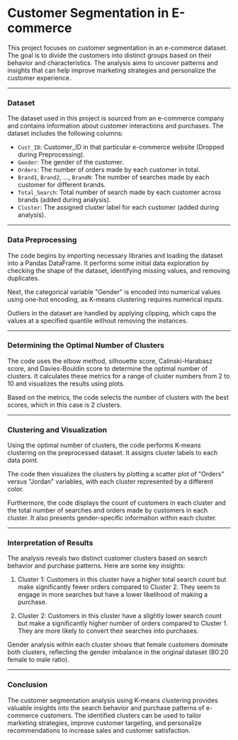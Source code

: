 # Customer Segmentation in E-commerce

This project focuses on customer segmentation in an e-commerce dataset. The goal is to divide the customers into distinct groups based on their behavior and characteristics. The analysis aims to uncover patterns and insights that can help improve marketing strategies and personalize the customer experience.

---

### Dataset

The dataset used in this project is sourced from an e-commerce company and contains information about customer interactions and purchases. The dataset includes the following columns:

- `Cust_ID`: Customer_ID in that particular e-commerce website (Dropped during Preprocessing).
- `Gender`: The gender of the customer.
- `Orders`: The number of orders made by each customer in total.
- `Brand1`, `Brand2`, ..., `BrandN`: The number of searches made by each customer for different brands.
- `Total_Search`: Total number of search made by each customer across brands (added during analysis).
- `Cluster`: The assigned cluster label for each customer (added during analysis).

---

### Data Preprocessing
The code begins by importing necessary libraries and loading the dataset into a Pandas DataFrame. It performs some initial data exploration by checking the shape of the dataset, identifying missing values, and removing duplicates.

Next, the categorical variable "Gender" is encoded into numerical values using one-hot encoding, as K-means clustering requires numerical inputs.

Outliers in the dataset are handled by applying clipping, which caps the values at a specified quantile without removing the instances.

---

### Determining the Optimal Number of Clusters
The code uses the elbow method, silhouette score, Calinski-Harabasz score, and Davies-Bouldin score to determine the optimal number of clusters. It calculates these metrics for a range of cluster numbers from 2 to 10 and visualizes the results using plots.

Based on the metrics, the code selects the number of clusters with the best scores, which in this case is 2 clusters.

---

### Clustering and Visualization
Using the optimal number of clusters, the code performs K-means clustering on the preprocessed dataset. It assigns cluster labels to each data point.

The code then visualizes the clusters by plotting a scatter plot of "Orders" versus "Jordan" variables, with each cluster represented by a different color.

Furthermore, the code displays the count of customers in each cluster and the total number of searches and orders made by customers in each cluster. It also presents gender-specific information within each cluster.

---

### Interpretation of Results
The analysis reveals two distinct customer clusters based on search behavior and purchase patterns. Here are some key insights:

1. Cluster 1: Customers in this cluster have a higher total search count but make significantly fewer orders compared to Cluster 2. They seem to engage in more searches but have a lower likelihood of making a purchase.

2. Cluster 2: Customers in this cluster have a slightly lower search count but make a significantly higher number of orders compared to Cluster 1. They are more likely to convert their searches into purchases.

Gender analysis within each cluster shows that female customers dominate both clusters, reflecting the gender imbalance in the original dataset (80:20 female to male ratio).

---

### Conclusion
The customer segmentation analysis using K-means clustering provides valuable insights into the search behavior and purchase patterns of e-commerce customers. The identified clusters can be used to tailor marketing strategies, improve customer targeting, and personalize recommendations to increase sales and customer satisfaction.